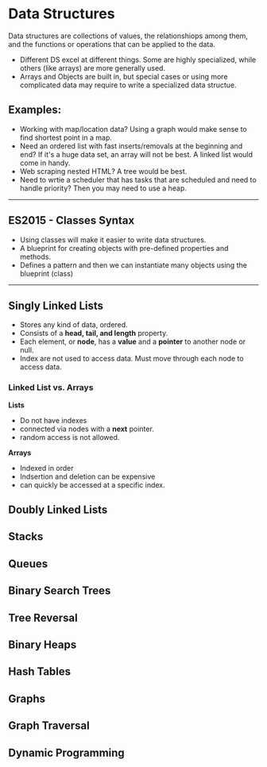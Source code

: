 # Data Structures

Data structures are collections of values, the relationshiops among them, and the functions or operations that can be applied to the data.

- Different DS excel at different things. Some are highly specialized, while others (like arrays) are more generally used.
- Arrays and Objects are built in, but special cases or using more complicated data may require to write a specialized data structue.

## Examples:

- Working with map/location data? Using a graph would make sense to find shortest point in a map.
- Need an ordered list with fast inserts/removals at the beginning and end? If it's a huge data set, an array will not be best. A linked list would come in handy.
- Web scraping nested HTML? A tree would be best.
- Need to wrtie a scheduler that has tasks that are scheduled and need to handle priority? Then you may need to use a heap.

---

## ES2015 - Classes Syntax

- Using classes will make it easier to write data structures.
- A blueprint for creating objects with pre-defined properties and methods.
- Defines a pattern and then we can instantiate many objects using the blueprint (class)

---

## Singly Linked Lists

- Stores any kind of data, ordered.
- Consists of a **head, tail, and length** property.
- Each element, or **node**, has a **value** and a **pointer** to another node or null.
- Index are not used to access data. Must move through each node to access data.

### Linked List vs. Arrays

**Lists**

- Do not have indexes
- connected via nodes with a **next** pointer.
- random access is not allowed.

**Arrays**

- Indexed in order
- Indsertion and deletion can be expensive
- can quickly be accessed at a specific index.

## Doubly Linked Lists

## Stacks

## Queues

## Binary Search Trees

## Tree Reversal

## Binary Heaps

## Hash Tables

## Graphs

## Graph Traversal

## Dynamic Programming
